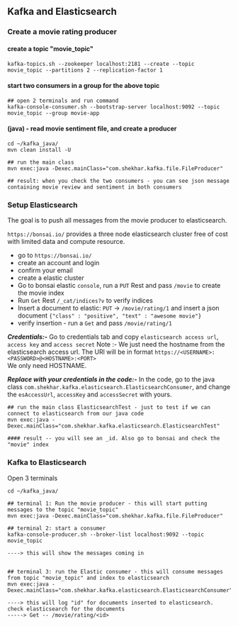 ## Kafka and Elasticsearch


### Create a movie rating producer

#### create a topic "movie_topic"

```
kafka-topics.sh --zookeeper localhost:2181 --create --topic movie_topic --partitions 2 --replication-factor 1
```

#### start two consumers in a group for the above topic

```
## open 2 terminals and run command
kafka-console-consumer.sh --bootstrap-server localhost:9092 --topic movie_topic --group movie-app
```


#### (java) - read movie sentiment file, and create a producer

```
cd ~/kafka_java/
mvn clean install -U

## run the main class
mvn exec:java -Dexec.mainClass="com.shekhar.kafka.file.FileProducer"

## result: when you check the two consumers - you can see json message containing movie review and sentiment in both consumers
```


### Setup Elasticsearch

The goal is to push all messages from the movie producer to elasticsearch.

`https://bonsai.io/` provides a three node elasticsearch cluster free of cost with limited data and compute resource.

- go to `https://bonsai.io/`
- create an account and login
- confirm your email
- create a elastic cluster
- Go to bonsai elastic `console`, run a `PUT` Rest and pass `/movie` to create the movie index
- Run `Get` Rest `/_cat/indices?v` to verify indices
- Insert a document to elastic: `PUT` -> `/movie/rating/1` and insert a json document `{"class" : "positive", "text" : "awesome movie"}`
- verify insertion - run a `Get` and pass `/movie/rating/1`

<b>*Credentials:-*</b> Go to credentials tab and copy `elasticsearch access url`, `access key` and `access secret` 
Note :- We just need the hostname from the elasticsearch access url. The URl will be in format `https://<USERNAME>:<PASSWORD>@<HOSTNAME>:<PORT>` <br>
We only need HOSTNAME.


<b>*Replace with your credentials in the code:-*</b>
In the code, go to the java class `com.shekhar.kafka.elasticsearch.ElasticsearchConsumer`, and change the `esAccessUrl`, `accessKey` and `accessSecret` with yours.


```
## run the main class ElasticsearchTest - just to test if we can connect to elasticsearch from our java code
mvn exec:java -Dexec.mainClass="com.shekhar.kafka.elasticsearch.ElasticsearchTest"

#### result -- you will see an _id. Also go to bonsai and check the "movie" index
```


### Kafka to Elasticsearch

Open 3 terminals

```
cd ~/kafka_java/

## terminal 1: Run the movie producer - this will start putting messages to the topic "movie_topic"
mvn exec:java -Dexec.mainClass="com.shekhar.kafka.file.FileProducer"

## terminal 2: start a consumer
kafka-console-producer.sh --broker-list localhost:9092 --topic movie_topic

----> this will show the messages coming in


## terminal 3: run the Elastic consumer - this will consume messages from topic "movie_topic" and index to elasticsearch
mvn exec:java -Dexec.mainClass="com.shekhar.kafka.elasticsearch.ElasticsearchConsumer"

----> this will log "id" for documents inserted to elasticsearch. check elasticsearch for the documents
-----> Get -- /movie/rating/<id>
```


